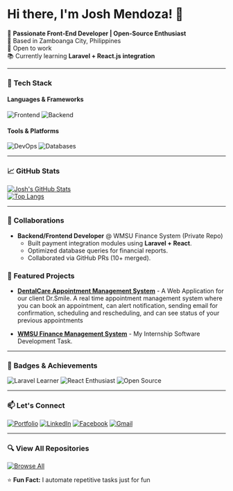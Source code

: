 # Hi there, I'm Josh Mendoza! 👋

🚀 **Passionate Front-End Developer | Open-Source Enthusiast**  
📍 Based in Zamboanga City, Philippines  
💼 Open to work  
📚 Currently learning **Laravel + React.js integration**  

---

### 🔧 **Tech Stack**
#### **Languages & Frameworks**
![Frontend](https://skillicons.dev/icons?i=html,css,js,ts,react,nextjs,tailwind&theme=light)
![Backend](https://skillicons.dev/icons?i=php,laravel,nodejs,python,java&theme=light)

#### **Tools & Platforms**
![DevOps](https://skillicons.dev/icons?i=git,github,docker,aws,figma,vscode&theme=light)
![Databases](https://skillicons.dev/icons?i=mysql,mongodb,postgresql&theme=light)

---

### 📈 **GitHub Stats**
[![Josh's GitHub Stats](https://github-readme-stats.vercel.app/api?username=Iamsanji&show_icons=true&theme=radical&hide_border=true)](https://github.com/Iamsanji)  
[![Top Langs](https://github-readme-stats.vercel.app/api/top-langs/?username=Iamsanji&layout=compact&theme=radical&hide_border=true)](https://github.com/Iamsanji)  

---

### 🤝 **Collaborations**
- **Backend/Frontend Developer** @ WMSU Finance System (Private Repo)  
  - Built payment integration modules using **Laravel + React**.  
  - Optimized database queries for financial reports.  
  - Collaborated via GitHub PRs (10+ merged).
    

### 🚀 **Featured Projects**
- **[DentalCare Appointment Management System](https://github.com/Iamsanji/repo)** - A Web Application for our client Dr.Smile. A real time appointment management system where you can book an appointment, can alert notification, sending email for confirmation, scheduling and rescheduling, and can see status of your previous appointments
  
- **[WMSU Finance Management System](https://github.com/Iamsanji/repo)** - My Internship Software Development Task.

---

### 🌟 **Badges & Achievements**
![Laravel Learner](https://img.shields.io/badge/Laravel-FF2D20?style=for-the-badge&logo=laravel&logoColor=white)
![React Enthusiast](https://img.shields.io/badge/React-61DAFB?style=for-the-badge&logo=react&logoColor=black)
![Open Source](https://img.shields.io/badge/Open%20Source-0D2636?style=for-the-badge&logo=githubsponsors&logoColor=white)

---

### 📫 **Let's Connect**
[![Portfolio](https://img.shields.io/badge/Portfolio-4285F4?style=for-the-badge&logo=react&logoColor=white)](https://joshmendoza.netlify.app/)
[![LinkedIn](https://img.shields.io/badge/LinkedIn-0077B5?style=for-the-badge&logo=linkedin&logoColor=white)](https://www.linkedin.com/in/josh-mendoza-a84800356?utm_source=share&utm_campaign=share_via&utm_content=profile&utm_medium=android_app)
[![Facebook](https://img.shields.io/badge/Facebook-1877F2?style=for-the-badge&logo=facebook&logoColor=white)](https://www.facebook.com/josh.mendoza.930489)
[![Gmail](https://img.shields.io/badge/Gmail-D14836?style=for-the-badge&logo=gmail&logoColor=white)](mailto:joshmendoza121319@gmail.com)

---

### 🔍 View All Repositories
[![Browse All](https://img.shields.io/badge/View_All_Repos-181717?style=for-the-badge&logo=github&logoColor=white)](https://github.com/Iamsanji?tab=repositories)

⭐ **Fun Fact:** I automate repetitive tasks just for fun
